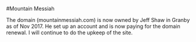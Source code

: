 #Mountain Messiah

The domain (mountainmessiah.com) is now owned by Jeff Shaw in Granby as of Nov 2017. He set up an account and is now paying for the domain renewal. I will continue to do the upkeep of the site.



